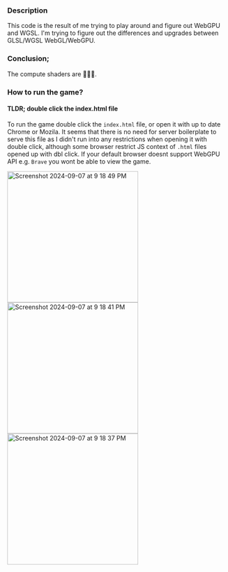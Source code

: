 ### Description

This code is the result of me trying to play around and figure out WebGPU and WGSL. I'm trying to figure out the differences and upgrades between GLSL/WGSL WebGL/WebGPU.

### Conclusion;

The compute shaders are 💋💋💋.

### How to run the game?

#### TLDR; double click the index.html file

To run the game double click the `index.html` file, or open it with up to date Chrome or Mozila.
It seems that there is no need for server boilerplate to serve this file as I didn't run into any restrictions when opening it with double click, although some browser restrict JS context of `.html` files opened up with dbl click.
If your default browser doesnt support WebGPU API e.g. `Brave` you wont be able to view the game.

<img width="300" alt="Screenshot 2024-09-07 at 9 18 49 PM" src="https://github.com/user-attachments/assets/4f6c39e4-21e8-4a1a-b5c0-bf6966a1c004">
<img width="300" alt="Screenshot 2024-09-07 at 9 18 41 PM" src="https://github.com/user-attachments/assets/ea25f6d2-4edc-4f32-808c-68e0474d3dde">
<img width="300" alt="Screenshot 2024-09-07 at 9 18 37 PM" src="https://github.com/user-attachments/assets/6fb82b58-b6f2-440f-ad68-6bd99efad5bf">
